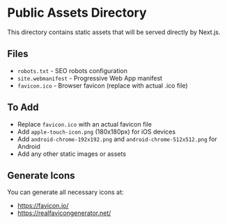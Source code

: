 # Public Assets Directory

This directory contains static assets that will be served directly by Next.js.

## Files

- `robots.txt` - SEO robots configuration
- `site.webmanifest` - Progressive Web App manifest
- `favicon.ico` - Browser favicon (replace with actual .ico file)

## To Add

- Replace `favicon.ico` with an actual favicon file
- Add `apple-touch-icon.png` (180x180px) for iOS devices
- Add `android-chrome-192x192.png` and `android-chrome-512x512.png` for Android
- Add any other static images or assets

## Generate Icons

You can generate all necessary icons at:
- https://favicon.io/
- https://realfavicongenerator.net/ 